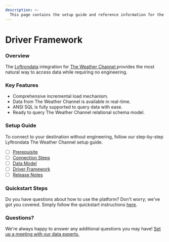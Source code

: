 ```yaml
---
description: >-
  This page contains the setup guide and reference information for the The Weather Channel source connector.
---
```


# Driver Framework

### Overview

The [Lyftrondata](https://www.lyftrondata.com/) integration for [The Weather Channel](https://www.lyftrondata.com/integration/the-weather-channel/)[ ](https://www.lyftrondata.com/integration/the-weather-channel/)provides the most natural way to access data while requiring no engineering.

### Key Features

* Comprehensive incremental load mechanism.
* Data from The Weather Channel is available in real-time.&#x20;
* ANSI SQL is fully supported to query data with ease.
* Ready to query The Weather Channel relational schema model.

### Setup Guide

To connect to your destination without engineering, follow our step-by-step Lyftrondata The Weather Channel setup guide.

* [ ] [Prerequisite](../../weather-analytics/the-weather-channel/prerequisite.md)
* [ ] [Connection Steps](../../weather-analytics/the-weather-channel/connection-steps.md)
* [ ] [Data Model](../../weather-analytics/the-weather-channel/data-model/)
* [ ] [Driver Framework](../../weather-analytics/the-weather-channel/driver-framework/)
* [ ] [Release Notes](../../weather-analytics/the-weather-channel/release-notes.md)

### Quickstart Steps

Do you have questions about how to use the platform? Don't worry; we've got you covered. Simply follow the quickstart instructions [here](../../../quickstart-steps.md).

### Questions? <a href="#questions" id="questions"></a>

We're always happy to answer any additional questions you may have! [Set up a meeting with our data experts.](https://www.lyftrondata.com/book-a-meeting/)


